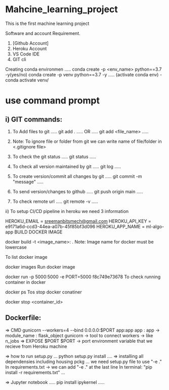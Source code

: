 # Mahcine_learning_project
This is the first machine learning project

Software and account Requirement.
1. [Github Account]
2. Heroku Account
3. VS Code IDE
4. GIT cli

Creating conda environmen
.....
conda create -p <env_name> python==3.7 -y(yes/no) 
conda create -p venv python==3.7 -y 
.....
(activate conda env) - conda activate venv/

# use command prompt

i) GIT commands:
------------
1. To Add files to git
.....
git add .
.....
OR
.....
git add <file_name>
.....

2. Note: To ignore file or folder from git we can write name of file/folder in 
 <.gitignore file>

3. To check the git status
.....
git status
.....

4. To check all version maintained by git
.....
git log
.....

5. To create version/commit all changes by git
.....
git commit -m "message"
.....

6. To send version/changes to github
.....
git push origin main
.....

7. To check remote url
.....
git remote -v
.....

ii) To setup CI/CD pipeline in heroku we need 3 information

HEROKU_EMAIL = sreemanbitsmech@gmail.com
HEROKU_API_KEY = e9171a6d-ccd3-44ea-a07b-45f85bf3d096
HEROKU_APP_NAME = ml-algo-app
BUILD DOCKER IMAGE

docker build -t <image_name>:<tagname> .
Note: Image name for docker must be lowercase

To list docker image

docker images
Run docker image

docker run -p 5000:5000 -e PORT=5000 f8c749e73678
To check running container in docker

docker ps
Tos stop docker conatiner

docker stop <container_id>

Dockerfile:
-----------
=> CMD gunicorn --workers=4 --bind 0.0.0.0:$PORT app:app
    app : app -> module_name : flask_object
    gunicorn -> tool to connect 
    workers -> like n_jobs
=> EXPOSE $PORT 
    $PORT -> port environment variable that we recieve from Heroku machine

=> how to run setup.py
...
python setup.py install
....
=> installing all dependensies including housing pckg
... we need setup.py file to use "-e ."
In requirements.txt  -> we can add "-e ." at the last line
In terminal:
"pip install -r requirements.txt"
...

=> Jupyter notebook
.....
pip install ipykernel
.....
